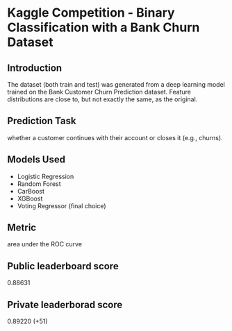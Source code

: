 # Kaggle Competition - Binary Classification with a Bank Churn Dataset

## Introduction

The dataset (both train and test) was generated from a deep learning model trained on the Bank Customer Churn Prediction dataset. Feature distributions are close to, but not exactly the same, as the original. 

## Prediction Task
whether a customer continues with their account or closes it (e.g., churns).

## Models Used
- Logistic Regression
- Random Forest
- CarBoost
- XGBoost
- Voting Regressor (final choice)

## Metric
area under the ROC curve

## Public leaderboard score
0.88631

## Private leaderborad score
0.89220 (+51)
